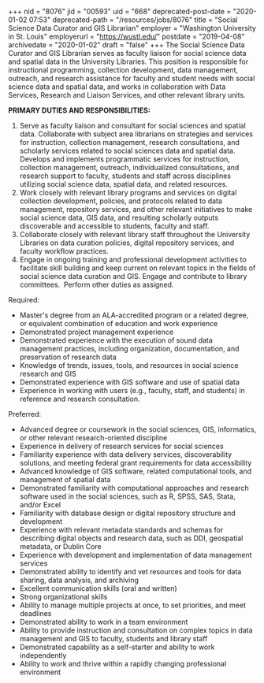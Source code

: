 +++
nid = "8076"
jid = "00593"
uid = "668"
deprecated-post-date = "2020-01-02 07:53"
deprecated-path = "/resources/jobs/8076"
title = "Social Science Data Curator and GIS Librarian"
employer = "Washington University in St. Louis"
employerurl = "https://wustl.edu/"
postdate = "2019-04-08"
archivedate = "2020-01-02"
draft = "false"
+++
The Social Science Data Curator and GIS Librarian serves as faculty
liaison for social science data and spatial data in the University
Libraries. This position is responsible for instructional programming,
collection development, data management, outreach, and research
assistance for faculty and student needs with social science data and
spatial data, and works in collaboration with Data Services, Research
and Liaison Services, and other relevant library units.

**PRIMARY DUTIES AND RESPONSIBILITIES:**

1.  Serve as faculty liaison and consultant for social sciences and
    spatial data. Collaborate with subject area librarians on strategies
    and services for instruction, collection management, research
    consultations, and scholarly services related to social sciences
    data and spatial data. Develops and implements programmatic services
    for instruction, collection management, outreach, individualized
    consultations, and research support to faculty, students and staff
    across disciplines utilizing social science data, spatial data, and
    related resources.
2.  Work closely with relevant library programs and services on digital
    collection development, policies, and protocols related to data
    management, repository services, and other relevant initiatives to
    make social science data, GIS data, and resulting scholarly outputs
    discoverable and accessible to students, faculty and staff.
3.  Collaborate closely with relevant library staff throughout the
    University Libraries on data curation policies, digital repository
    services, and faculty workflow practices.
4.  Engage in ongoing training and professional development activities
    to facilitate skill building and keep current on relevant topics in
    the fields of social science data curation and GIS. Engage and
    contribute to library committees.  Perform other duties as assigned.
  
Required:

-   Master's degree from an ALA-accredited program or a related degree,
    or equivalent combination of education and work experience
-   Demonstrated project management experience
-   Demonstrated experience with the execution of sound data management
    practices, including organization, documentation, and preservation
    of research data
-   Knowledge of trends, issues, tools, and resources in social science
    research and GIS
-   Demonstrated experience with GIS software and use of spatial data
-   Experience in working with users (e.g., faculty, staff, and
    students) in reference and research consultation.

Preferred:

-   Advanced degree or coursework in the social sciences, GIS,
    informatics, or other relevant research-oriented discipline
-   Experience in delivery of research services for social sciences
-   Familiarity experience with data delivery services, discoverability
    solutions, and meeting federal grant requirements for data
    accessibility
-   Advanced knowledge of GIS software, related computational tools, and
    management of spatial data
-   Demonstrated familiarity with computational approaches and research
    software used in the social sciences, such as R, SPSS, SAS, Stata,
    and/or Excel
-   Familiarity with database design or digital repository structure and
    development
-   Experience with relevant metadata standards and schemas for
    describing digital objects and research data, such as DDI,
    geospatial metadata, or Dublin Core
-   Experience with development and implementation of data management
    services
-   Demonstrated ability to identify and vet resources and tools for
    data sharing, data analysis, and archiving
-   Excellent communication skills (oral and written)
-   Strong organizational skills
-   Ability to manage multiple projects at once, to set priorities, and
    meet deadlines
-   Demonstrated ability to work in a team environment
-   Ability to provide instruction and consultation on complex topics in
    data management and GIS to faculty, students and library staff
-   Demonstrated capability as a self-starter and ability to work
    independently
-   Ability to work and thrive within a rapidly changing professional
    environment
